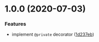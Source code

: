# 1.0.0 (2020-07-03)

### Features

- implement `@private` decorator ([1d237eb](https://github.com/proofit404/generics/commit/1d237eb38066b722ceba8b4c4ebab6dcd66c13b6))
